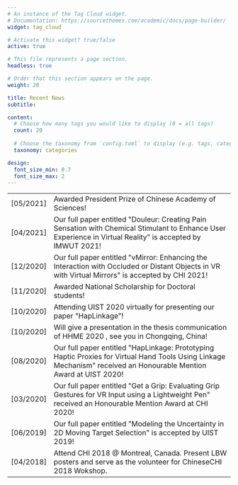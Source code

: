 ```yaml
---
# An instance of the Tag Cloud widget.
# Documentation: https://sourcethemes.com/academic/docs/page-builder/
widget: tag_cloud

# Activate this widget? true/false
active: true

# This file represents a page section.
headless: true

# Order that this section appears on the page.
weight: 20

title: Recent News
subtitle:

content:
  # Choose how many tags you would like to display (0 = all tags)
  count: 20
  
  # Choose the taxonomy from `config.toml` to display (e.g. tags, categories)
  taxonomy: categories

design:
  font_size_min: 0.7
  font_size_max: 2
---
```


<table width = "100%" >
   <col style="width:10%">
   <col style="width:90%">
   <tr>
      <td>[05/2021]</td>
      <td>Awarded President Prize of Chinese Academy of Sciences!</td>
   </tr>
   <tr>
      <td>[04/2021]</td>
      <td>Our full paper entitled "Douleur: Creating Pain Sensation with Chemical Stimulant to Enhance User Experience in Virtual Reality" is accepted by IMWUT 2021!</td>
   </tr>
   <tr>
      <td>[12/2020]</td>
      <td>Our full paper entitled "vMirror: Enhancing the Interaction with Occluded or Distant Objects in VR with Virtual Mirrors" is accepted by CHI 2021!</td>
   </tr>
   <tr>
      <td>[11/2020]</td>
      <td>Awarded National Scholarship for Doctoral students!</td>
   </tr>
   <tr>
      <td>[10/2020]</td>
      <td>Attending UIST 2020 virtually for presenting our paper "HapLinkage"!</td>
   </tr>
   <tr>
      <td>[10/2020]</td>
      <td>Will give a presentation in the thesis communication of HHME 2020 , see you in Chongqing, China!</td>
   </tr>
   <tr>
      <td>[08/2020]</td>
      <td>Our full paper entitled "HapLinkage: Prototyping Haptic Proxies for Virtual Hand Tools Using Linkage Mechanism" received an Honourable Mention Award at UIST 2020!</td>
   </tr>
    <tr>
      <td>[03/2020]</td>
      <td>Our full paper entitled "Get a Grip: Evaluating Grip Gestures for VR Input using a Lightweight Pen" received an Honourable Mention Award at CHI 2020!</td>
   </tr>
    <tr>
      <td>[06/2019]</td>
      <td>Our full paper entitled "Modeling the Uncertainty in 2D Moving Target Selection" is accepted by UIST 2019!</td>
   </tr>
    <tr>
      <td>[04/2018]</td>
      <td>Attend CHI 2018 @ Montreal, Canada. Present LBW posters and serve as the volunteer for ChineseCHI 2018 Wokshop.</td>
   </tr>
</table>
